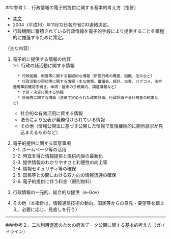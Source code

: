 ###参考１．行政情報の電子的提供に関する基本的考え方（指針）  
* [本文](http://www.e-gov.go.jp/doc/pdf/20041112doc1.pdf "本文")  
* 2004（平成16）年11月12日各府省CIO連絡決定。  
* 行政機関に蓄積されている行政情報を電子的手段により提供することを積極的に推進するために策定。  

（主な内容）  

1. 電子的に提供する情報の内容  
     1-1. 行政の諸活動に関する情報  

         * 行政組織、制度等に関する基礎的な情報（所管行政の概要、組織、法令など）
         * 行政活動の現状等に関する情報（主な施策、審議会、統計、白書、パブコメ、法令適用事前確認手続き、申請・届出の手続案内、調達情報など）  
         * 予算・決算に関する情報
         * 評価等に関する情報（法律で定められた政策評価、行政評価や会計検査の結果など）  

     - 社会的な有効活用に資する情報  
     - 法令により公表が義務付けられている情報  
     - その他（情報公開法に基づき公開した情報で反復継続的に開示請求が見込まえるものなど）  
2. 電子的提供に関する留意事項  
     2-1. ホームページ等の活用  
     2-2. 時宜を得た情報提供と提供内容の最新化  
     2-3. 提供情報のわかりやすさと利便性の向上等  
     2-4. 情報セキュリティ等の確保  
     2-5. 国民等との間における双方向の情報流通の確保  
     2-6. 電子的提供に伴う料金（原則無料）  
3. 行政情報の一元的、総合的な提供（e-Gov）  
4. その他（本指針は、情報通信技術の動向、国民等からの意見・要望等を踏まえ、必要に応じ、見直しを行う）  
 
---

###参考２．二次利用促進のための府省データ公開に関する基本的考え方（ガイドライン）
